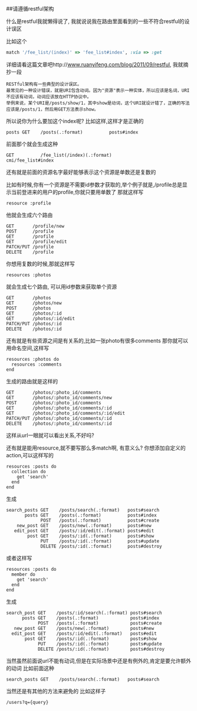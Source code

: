 ##请遵循restful架构

什么是restful我就懒得说了, 我就说说我在路由里面看到的一些不符合restful的设计误区

比如这个
```ruby
match '/fee_list/(index)' => 'fee_list#index', :via => :get
```

详细请看这篇文章吧http://www.ruanyifeng.com/blog/2011/09/restful, 我就摘抄一段
```
RESTful架构有一些典型的设计误区。
最常见的一种设计错误，就是URI包含动词。因为"资源"表示一种实体，所以应该是名词，URI不应该有动词，动词应该放在HTTP协议中。
举例来说，某个URI是/posts/show/1，其中show是动词，这个URI就设计错了，正确的写法应该是/posts/1，然后用GET方法表示show。
```

所以说你为什么要加这个index呢?
比如这样,这样才是正确的
```
posts GET    /posts(.:format)          posts#index
```

前面那个就会生成这种
```
GET          /fee_list(/index)(.:format)                                                           cmi/fee_list#index
```

还有就是前面的资源名字最好能够表示这个资源是单数还是复数的

比如有时候,你有一个资源是不需要id参数才获取的,举个例子就是,/profile总是显示当前登进来的用户的profile,你就只要用单数了
那就这样写
```
resource :profile
```

他就会生成六个路由
```
GET       /profile/new
POST      /profile
GET       /profile
GET       /profile/edit
PATCH/PUT /profile
DELETE    /profile
```

你想用复数的时候,那就这样写
```
resources :photos
```

就会生成七个路由, 可以用id参数来获取单个资源
```
GET       /photos
GET       /photos/new
POST      /photos
GET       /photos/:id
GET       /photos/:id/edit
PATCH/PUT /photos/:id
DELETE    /photos/:id
```

还有就是有些资源之间是有关系的,比如一张photo有很多comments
那你就可以用命名空间,这样写
```
resources :photos do
  resources :comments
end
```

生成的路由就是这样的
```
GET       /photos/:photo_id/comments
GET       /photos/:photo_id/comments/new
POST      /photos/:photo_id/comments
GET       /photos/:photo_id/comments/:id
GET       /photos/:photo_id/comments/:id/edit
PATCH/PUT /photos/:photo_id/comments/:id
DELETE    /photos/:photo_id/comments/:id
```
这样从url一眼就可以看出关系,不好吗?

还有就是能用resource,就不要写那么多match啊, 有意义么?
你想添加自定义的action,可以这样写的
```
resources :posts do
  collection do
    get 'search'
  end
end
```

生成
```
search_posts GET    /posts/search(.:format)   posts#search
       posts GET    /posts(.:format)          posts#index
             POST   /posts(.:format)          posts#create
    new_post GET    /posts/new(.:format)      posts#new
   edit_post GET    /posts/:id/edit(.:format) posts#edit
        post GET    /posts/:id(.:format)      posts#show
             PUT    /posts/:id(.:format)      posts#update
             DELETE /posts/:id(.:format)      posts#destroy

```

或者这样写
```
resources :posts do
  member do
    get 'search'
  end
end
```

生成
```
search_post GET    /posts/:id/search(.:format) posts#search
      posts GET    /posts(.:format)            posts#index
            POST   /posts(.:format)            posts#create
   new_post GET    /posts/new(.:format)        posts#new
  edit_post GET    /posts/:id/edit(.:format)   posts#edit
       post GET    /posts/:id(.:format)        posts#show
            PUT    /posts/:id(.:format)        posts#update
            DELETE /posts/:id(.:format)        posts#destroy
```


当然虽然前面说url不能有动词,但是在实际场景中还是有例外的,肯定是要允许额外的动词
比如前面这种
```
search_posts GET    /posts/search(.:format)   posts#search
```

当然还是有其他的方法来避免的 比如这样子
```
/users?q={query}
```

